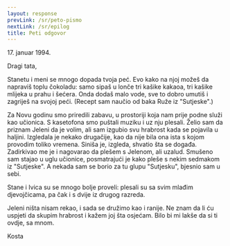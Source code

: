 ```yaml
---
layout: response
prevLink: /sr/peto-pismo
nextLink: /sr/epilog
title: Peti odgovor
---
```


<div class="Response-date">17. januar 1994.</div>

Dragi tata,

Stanetu i meni se mnogo dopada tvoja peć. Evo kako na njoj možeš da napraviš toplu čokoladu: samo sipaš u lonče tri kašike kakaoa, tri kašike mlijeka u prahu i šećera. Onda dodaš malo vode, sve to dobro umutiš i zagriješ na svojoj peći. (Recept sam naučio od baka Ruže iz "Sutjeske".)

Za Novu godinu smo priredili zabavu, u prostoriji koja nam prije podne služi kao učionica. S kasetofona smo puštali muziku i uz nju plesali. Želio sam da priznam Jeleni da je volim, ali sam izgubio svu hrabrost kada se pojavila u haljini. Izgledala je nekako drugačije, kao da nije bila ona ista s kojom provodim toliko vremena. Siniša je, izgleda, shvatio šta se događa. Zadirkivao me je i nagovarao da plešem s Jelenom, ali uzalud. Smušeno sam stajao u uglu učionice, posmatrajući je kako pleše s nekim sedmakom iz "Sutjeske". A nekada sam se borio za tu glupu "Sutjesku", bjesnio sam u sebi.

Stane i Ivica su se mnogo bolje proveli: plesali su sa svim mlađim djevojčicama, pa čak i s dvije iz drugog razreda.

Jeleni ništa nisam rekao, i sada se družimo kao i ranije. Ne znam da li ću uspjeti da skupim hrabrost i kažem joj šta osjećam. Bilo bi mi lakše da si ti ovdje, sa mnom.

<div class="Response-signature">Kosta</div>
